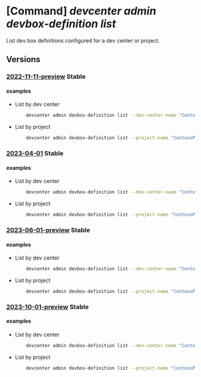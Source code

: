 # [Command] _devcenter admin devbox-definition list_

List dev box definitions configured for a dev center or project.

## Versions

### [2022-11-11-preview](/Resources/mgmt-plane/L3N1YnNjcmlwdGlvbnMve30vcmVzb3VyY2Vncm91cHMve30vcHJvdmlkZXJzL21pY3Jvc29mdC5kZXZjZW50ZXIvZGV2Y2VudGVycy97fS9kZXZib3hkZWZpbml0aW9ucw==/2022-11-11-preview.xml) **Stable**

<!-- mgmt-plane /subscriptions/{}/resourcegroups/{}/providers/microsoft.devcenter/devcenters/{}/devboxdefinitions 2022-11-11-preview -->
<!-- mgmt-plane /subscriptions/{}/resourcegroups/{}/providers/microsoft.devcenter/projects/{}/devboxdefinitions 2022-11-11-preview -->

#### examples

- List by dev center
    ```bash
        devcenter admin devbox-definition list --dev-center-name "Contoso" --resource-group "rg1"
    ```

- List by project
    ```bash
        devcenter admin devbox-definition list --project-name "ContosoProject" --resource-group "rg1"
    ```

### [2023-04-01](/Resources/mgmt-plane/L3N1YnNjcmlwdGlvbnMve30vcmVzb3VyY2Vncm91cHMve30vcHJvdmlkZXJzL21pY3Jvc29mdC5kZXZjZW50ZXIvZGV2Y2VudGVycy97fS9kZXZib3hkZWZpbml0aW9ucw==/2023-04-01.xml) **Stable**

<!-- mgmt-plane /subscriptions/{}/resourcegroups/{}/providers/microsoft.devcenter/devcenters/{}/devboxdefinitions 2023-04-01 -->
<!-- mgmt-plane /subscriptions/{}/resourcegroups/{}/providers/microsoft.devcenter/projects/{}/devboxdefinitions 2023-04-01 -->

#### examples

- List by dev center
    ```bash
        devcenter admin devbox-definition list --dev-center-name "Contoso" --resource-group "rg1"
    ```

- List by project
    ```bash
        devcenter admin devbox-definition list --project-name "ContosoProject" --resource-group "rg1"
    ```

### [2023-06-01-preview](/Resources/mgmt-plane/L3N1YnNjcmlwdGlvbnMve30vcmVzb3VyY2Vncm91cHMve30vcHJvdmlkZXJzL21pY3Jvc29mdC5kZXZjZW50ZXIvZGV2Y2VudGVycy97fS9kZXZib3hkZWZpbml0aW9ucw==/2023-06-01-preview.xml) **Stable**

<!-- mgmt-plane /subscriptions/{}/resourcegroups/{}/providers/microsoft.devcenter/devcenters/{}/devboxdefinitions 2023-06-01-preview -->
<!-- mgmt-plane /subscriptions/{}/resourcegroups/{}/providers/microsoft.devcenter/projects/{}/devboxdefinitions 2023-06-01-preview -->

#### examples

- List by dev center
    ```bash
        devcenter admin devbox-definition list --dev-center-name "Contoso" --resource-group "rg1"
    ```

- List by project
    ```bash
        devcenter admin devbox-definition list --project-name "ContosoProject" --resource-group "rg1"
    ```

### [2023-10-01-preview](/Resources/mgmt-plane/L3N1YnNjcmlwdGlvbnMve30vcmVzb3VyY2Vncm91cHMve30vcHJvdmlkZXJzL21pY3Jvc29mdC5kZXZjZW50ZXIvZGV2Y2VudGVycy97fS9kZXZib3hkZWZpbml0aW9ucw==/2023-10-01-preview.xml) **Stable**

<!-- mgmt-plane /subscriptions/{}/resourcegroups/{}/providers/microsoft.devcenter/devcenters/{}/devboxdefinitions 2023-10-01-preview -->
<!-- mgmt-plane /subscriptions/{}/resourcegroups/{}/providers/microsoft.devcenter/projects/{}/devboxdefinitions 2023-10-01-preview -->

#### examples

- List by dev center
    ```bash
        devcenter admin devbox-definition list --dev-center-name "Contoso" --resource-group "rg1"
    ```

- List by project
    ```bash
        devcenter admin devbox-definition list --project-name "ContosoProject" --resource-group "rg1"
    ```
